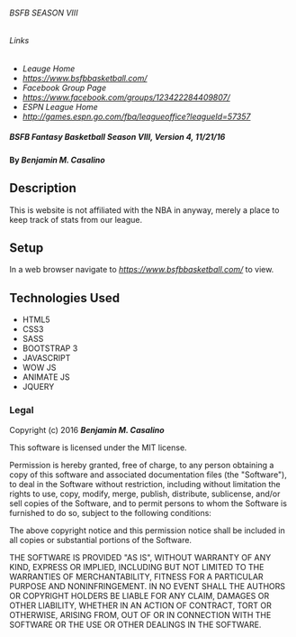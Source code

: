 






###### BSFB SEASON VIII

###### Links
* _Leauge Home_
* _https://www.bsfbbasketball.com/_
* _Facebook Group Page_
* _https://www.facebook.com/groups/123422284409807/_
* _ESPN League Home_
* _http://games.espn.go.com/fba/leagueoffice?leagueId=57357_

##### _BSFB Fantasy Basketball Season VIII, Version 4, 11/21/16_

#### By _**Benjamin M. Casalino**_

## Description

This is website is not affiliated with the NBA in anyway,
merely a place to keep track of stats from our league.

## Setup
In a web browser navigate to _https://www.bsfbbasketball.com/_ to view.



## Technologies Used
* HTML5
* CSS3
* SASS
* BOOTSTRAP 3
* JAVASCRIPT
* WOW JS
* ANIMATE JS
* JQUERY


### Legal

Copyright (c) 2016 **_Benjamin M. Casalino_**

This software is licensed under the MIT license.

Permission is hereby granted, free of charge, to any person obtaining a copy
of this software and associated documentation files (the "Software"), to deal
in the Software without restriction, including without limitation the rights
to use, copy, modify, merge, publish, distribute, sublicense, and/or sell
copies of the Software, and to permit persons to whom the Software is
furnished to do so, subject to the following conditions:

The above copyright notice and this permission notice shall be included in
all copies or substantial portions of the Software.

THE SOFTWARE IS PROVIDED "AS IS", WITHOUT WARRANTY OF ANY KIND, EXPRESS OR
IMPLIED, INCLUDING BUT NOT LIMITED TO THE WARRANTIES OF MERCHANTABILITY,
FITNESS FOR A PARTICULAR PURPOSE AND NONINFRINGEMENT. IN NO EVENT SHALL THE
AUTHORS OR COPYRIGHT HOLDERS BE LIABLE FOR ANY CLAIM, DAMAGES OR OTHER
LIABILITY, WHETHER IN AN ACTION OF CONTRACT, TORT OR OTHERWISE, ARISING FROM,
OUT OF OR IN CONNECTION WITH THE SOFTWARE OR THE USE OR OTHER DEALINGS IN
THE SOFTWARE.
